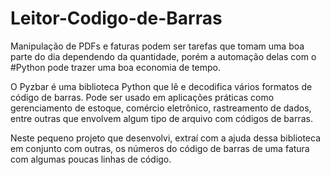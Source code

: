 # Leitor-Codigo-de-Barras

Manipulação de PDFs e faturas podem ser tarefas que tomam uma boa parte do dia dependendo da quantidade, porém a automação delas com o #Python pode trazer uma boa economia de tempo.

O Pyzbar é uma biblioteca Python que lê e decodifica vários formatos de código de barras. 
Pode ser usado em aplicações práticas como gerenciamento de estoque, comércio eletrônico, rastreamento de dados, entre outras que envolvem algum tipo de arquivo com códigos de barras.

Neste pequeno projeto que desenvolvi, extraí com a ajuda dessa biblioteca em conjunto com outras, os números do código de barras de uma fatura com algumas poucas linhas de código.
